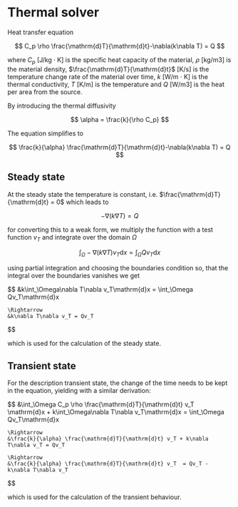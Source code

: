 # Thermal solver

Heat transfer equation

$$
    C_p \rho \frac{\mathrm{d}T}{\mathrm{d}t}-\nabla(k\nabla T) = Q
$$

where
$C_p$ [J/kg · K] is the specific heat capacity of the material,
$\rho$ [kg/m3] is the material density,
$\frac{\mathrm{d}T}{\mathrm{d}t}$ [K/s] is the temperature change rate of the material over time,
$k$ [W/m · K] is the thermal conductivity,
$T$ [K/m] is the temperature and
$Q$ [W/m3] is the heat per area from the source.

By introducing the thermal diffusivity

$$
    \alpha = \frac{k}{\rho C_p}
$$

The equation simplifies to

$$
    \frac{k}{\alpha} \frac{\mathrm{d}T}{\mathrm{d}t}-\nabla(k\nabla T) = Q
$$

## Steady state

At the steady state the temperature is constant, i.e. $\frac{\mathrm{d}T}{\mathrm{d}t} = 0$ which leads to

$$
    -\nabla(k\nabla T) = Q
$$

for converting this to a weak form, we multiply the function with a test function $v_T$ and integrate over the domain $\Omega$

$$
    \int_\Omega-\nabla(k\nabla T)v_T\mathrm{d}x = \int_\Omega Qv_T\mathrm{d}x
$$

using partial integration and choosing the boundaries condition so, that the integral over the boundaries vanishes we get

$$
    &k\int_\Omega\nabla T\nabla v_T\mathrm{d}x = \int_\Omega Qv_T\mathrm{d}x

    \Rightarrow
    &k\nabla T\nabla v_T = Qv_T
$$

which is used for the calculation of the steady state.

## Transient state

For the description transient state, the change of the time needs to be kept in the equation, yielding with a similar derivation:

$$
    &\int_\Omega C_p \rho \frac{\mathrm{d}T}{\mathrm{d}t} v_T \mathrm{d}x + k\int_\Omega\nabla T\nabla v_T\mathrm{d}x = \int_\Omega Qv_T\mathrm{d}x

    \Rightarrow
    &\frac{k}{\alpha} \frac{\mathrm{d}T}{\mathrm{d}t} v_T + k\nabla T\nabla v_T = Qv_T

    \Rightarrow
    &\frac{k}{\alpha} \frac{\mathrm{d}T}{\mathrm{d}t} v_T  = Qv_T - k\nabla T\nabla v_T
$$

which is used for the calculation of the transient behaviour.